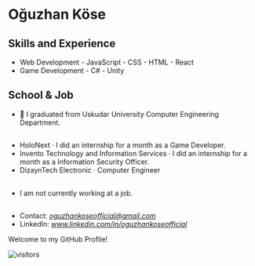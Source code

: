 # Oğuzhan Köse

## Skills and Experience
* Web Development
      - JavaScript
      - CSS
      - HTML
      - React
* Game Development
      - C#
      - Unity

## School & Job
- 🏫 I graduated from Uskudar University Computer Engineering Department.
##
- HoloNext · I did an internship for a month as a Game Developer.
- Invento Technology and Information Services · I did an internship for a month as a Information Security Officer.
- DizaynTech Electronic · Computer Engineer
##
- I am not currently working at a job.

##

- Contact: *oguzhankoseofficial@gmail.com*
- LinkedIn: *www.linkedin.com/in/oguzhankoseofficial*

Welcome to my GitHub Profile!

![visitors](https://visitor-badge.glitch.me/badge?page_id=Axlope.Axlope)
<br />
